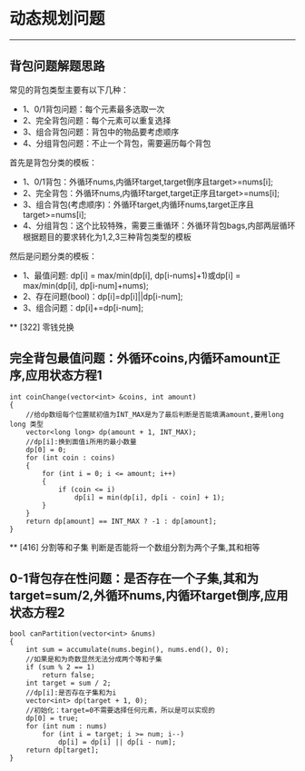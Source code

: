# 动态规划问题
-------
## 背包问题解题思路
常见的背包类型主要有以下几种：
- 1、0/1背包问题：每个元素最多选取一次
- 2、完全背包问题：每个元素可以重复选择
- 3、组合背包问题：背包中的物品要考虑顺序
- 4、分组背包问题：不止一个背包，需要遍历每个背包

首先是背包分类的模板：
- 1、0/1背包：外循环nums,内循环target,target倒序且target>=nums[i];
- 2、完全背包：外循环nums,内循环target,target正序且target>=nums[i];
- 3、组合背包(考虑顺序)：外循环target,内循环nums,target正序且target>=nums[i];
- 4、分组背包：这个比较特殊，需要三重循环：外循环背包bags,内部两层循环根据题目的要求转化为1,2,3三种背包类型的模板

然后是问题分类的模板：
- 1、最值问题: dp[i] = max/min(dp[i], dp[i-nums]+1)或dp[i] = max/min(dp[i], dp[i-num]+nums);
- 2、存在问题(bool)：dp[i]=dp[i]||dp[i-num];
- 3、组合问题：dp[i]+=dp[i-num];

** [322] 零钱兑换
## 完全背包最值问题：外循环coins,内循环amount正序,应用状态方程1
```
int coinChange(vector<int> &coins, int amount)
{
    //给dp数组每个位置赋初值为INT_MAX是为了最后判断是否能填满amount,要用long long 类型
    vector<long long> dp(amount + 1, INT_MAX); 
    //dp[i]:换到面值i所用的最小数量
    dp[0] = 0;  
    for (int coin : coins)
    {
        for (int i = 0; i <= amount; i++)
        {
            if (coin <= i)
                dp[i] = min(dp[i], dp[i - coin] + 1);
        }
    }
    return dp[amount] == INT_MAX ? -1 : dp[amount];
}
```

** [416] 分割等和子集
判断是否能将一个数组分割为两个子集,其和相等
## 0-1背包存在性问题：是否存在一个子集,其和为target=sum/2,外循环nums,内循环target倒序,应用状态方程2 

```
bool canPartition(vector<int> &nums)
{
    int sum = accumulate(nums.begin(), nums.end(), 0);
    //如果是和为奇数显然无法分成两个等和子集
    if (sum % 2 == 1)  
        return false;
    int target = sum / 2;
    //dp[i]:是否存在子集和为i 
    vector<int> dp(target + 1, 0); 
    //初始化：target=0不需要选择任何元素，所以是可以实现的
    dp[0] = true;   
    for (int num : nums)
        for (int i = target; i >= num; i--)
            dp[i] = dp[i] || dp[i - num];
    return dp[target];
}

```